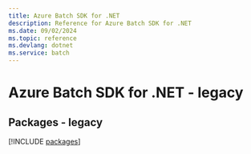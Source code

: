 ```yaml
---
title: Azure Batch SDK for .NET
description: Reference for Azure Batch SDK for .NET
ms.date: 09/02/2024
ms.topic: reference
ms.devlang: dotnet
ms.service: batch
---
```

# Azure Batch SDK for .NET - legacy
## Packages - legacy
[!INCLUDE [packages](batch-index.md)]